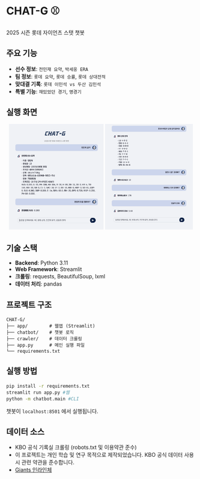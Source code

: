 # CHAT-G ⚾
2025 시즌 롯데 자이언츠 스탯 챗봇

## 주요 기능
- **선수 정보**: `전민재 요약`, `박세웅 ERA`
- **팀 정보**: `롯데 요약`, `롯데 승률`, `롯데 상대전적`
- **맞대결 기록**: `롯데 이민석 vs 두산 김민석`
- **특별 기능**: `재밌었던 경기`, `명경기`

## 실행 화면
<p align="center">
  <img src="assets/example1.png" width="50%">
  <img src="assets/example2.png" width="46.5%">
</p>

## 기술 스택
- **Backend**: Python 3.11
- **Web Framework**: Streamlit
- **크롤링**: requests, BeautifulSoup, lxml
- **데이터 처리**: pandas

## 프로젝트 구조
```
CHAT-G/
├── app/        # 웹앱 (Streamlit)
├── chatbot/    # 챗봇 로직
├── crawler/    # 데이터 크롤링
├── app.py      # 메인 실행 파일
└── requirements.txt

```

## 실행 방법

```bash
pip install -r requirements.txt
streamlit run app.py #웹 
python -m chatbot.main #CLI 
```
챗봇이 `localhost:8501` 에서 실행됩니다.

## 데이터 소스 

- KBO 공식 기록실 크롤링 (robots.txt 및 이용약관 준수)  
- 이 프로젝트는 개인 학습 및 연구 목적으로 제작되었습니다. KBO 공식 데이터 사용 시 관련 약관을 준수합니다.
- [Giants 인라인체](https://github.com/fonts-archive/GiantsInline.git)